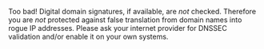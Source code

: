 Too bad! Digital domain signatures, if available, are *not* checked. Therefore you are *not* protected against false translation from domain names into rogue IP addresses. Please ask your internet provider for DNSSEC validation and/or enable it on your own systems.
